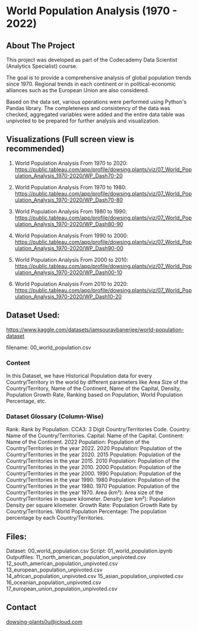 # World Population Analysis (1970 - 2022)
 
## About The Project
This project was developed as part of the Codecademy Data Scientist (Analytics Specialist) course.

The goal is to provide a comprehensive analysis of global population trends since 1970. Regional trends in each continent or in political-economic alliances such as the European Union are also considered. 

Based on the data set, various operations were performed using Python's Pandas library. The completeness and consistency of the data was checked, aggregated variables were added and the entire data table was unpivoted to be prepared for further analysis and visualization.

## Visualizations (Full screen view is recommended)
1) World Population Analysis From 1970 to 2020:
    https://public.tableau.com/app/profile/dowsing.plants/viz/07_World_Population_Analysis_1970-2020/WP_Dash70-20

2) World Population Analysis From 1970 to 1980:
    https://public.tableau.com/app/profile/dowsing.plants/viz/07_World_Population_Analysis_1970-2020/WP_Dash70-80

3) World Population Analysis From 1980 to 1990:
    https://public.tableau.com/app/profile/dowsing.plants/viz/07_World_Population_Analysis_1970-2020/WP_Dash80-90

4) World Population Analysis From 1990 to 2000:
    https://public.tableau.com/app/profile/dowsing.plants/viz/07_World_Population_Analysis_1970-2020/WP_Dash90-00

5) World Population Analysis From 2000 to 2010:
    https://public.tableau.com/app/profile/dowsing.plants/viz/07_World_Population_Analysis_1970-2020/WP_Dash00-10

6) World Population Analysis From 2010 to 2020:
    https://public.tableau.com/app/profile/dowsing.plants/viz/07_World_Population_Analysis_1970-2020/WP_Dash10-20

## Dataset Used:
https://www.kaggle.com/datasets/iamsouravbanerjee/world-population-dataset

filename:   00_world_population.csv

### Content
In this Dataset, we have Historical Population data for every Country/Territory in the world by different parameters like Area Size of the Country/Territory, Name of the Continent, Name of the Capital, Density, Population Growth Rate, Ranking based on Population, World Population Percentage, etc.

### Dataset Glossary (Column-Wise)

Rank: Rank by Population.
CCA3: 3 Digit Country/Territories Code.
Country: Name of the Country/Territories.
Capital: Name of the Capital.
Continent: Name of the Continent.
2022 Population: Population of the Country/Territories in the year 2022.
2020 Population: Population of the Country/Territories in the year 2020.
2015 Population: Population of the Country/Territories in the year 2015.
2010 Population: Population of the Country/Territories in the year 2010.
2000 Population: Population of the Country/Territories in the year 2000.
1990 Population: Population of the Country/Territories in the year 1990.
1980 Population: Population of the Country/Territories in the year 1980.
1970 Population: Population of the Country/Territories in the year 1970.
Area (km²): Area size of the Country/Territories in square kilometer.
Density (per km²): Population Density per square kilometer.
Growth Rate: Population Growth Rate by Country/Territories.
World Population Percentage: The population percentage by each Country/Territories.

## Files:
Dataset:        00_world_population.csv
Script:         01_world_population.ipynb
Outputfiles:    11_north_american_population_unpivoted.csv
                12_south_american_population_unpivoted.csv
                13_european_population_unpivoted.csv
                14_african_population_unpivoted.csv
                15_asian_population_unpivoted.csv
                16_oceanian_population_unpivoted.csv
                17_european_union_population_unpivoted.csv

## Contact
dowsing-plants0u@icloud.com
